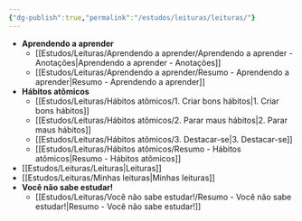 ```yaml
---
{"dg-publish":true,"permalink":"/estudos/leituras/leituras/"}
---
```



- **Aprendendo a aprender**
	- [[Estudos/Leituras/Aprendendo a aprender/Aprendendo a aprender - Anotações\|Aprendendo a aprender - Anotações]]
	- [[Estudos/Leituras/Aprendendo a aprender/Resumo - Aprendendo a aprender\|Resumo - Aprendendo a aprender]]
- **Hábitos atômicos**
	- [[Estudos/Leituras/Hábitos atômicos/1. Criar bons hábitos\|1. Criar bons hábitos]]
	- [[Estudos/Leituras/Hábitos atômicos/2. Parar maus hábitos\|2. Parar maus hábitos]]
	- [[Estudos/Leituras/Hábitos atômicos/3. Destacar-se\|3. Destacar-se]]
	- [[Estudos/Leituras/Hábitos atômicos/Resumo - Hábitos atômicos\|Resumo - Hábitos atômicos]]
- [[Estudos/Leituras/Leituras\|Leituras]]
- [[Estudos/Leituras/Minhas leituras\|Minhas leituras]]
- **Você não sabe estudar!**
	- [[Estudos/Leituras/Você não sabe estudar!/Resumo - Você não sabe estudar!\|Resumo - Você não sabe estudar!]]

